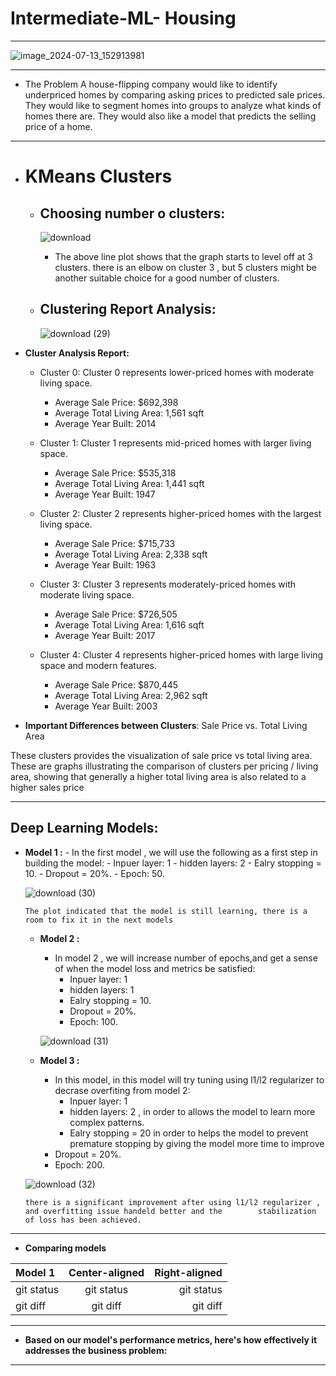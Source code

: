 # **Intermediate-ML- Housing**

---------------------
![image_2024-07-13_152913981](https://github.com/user-attachments/assets/65164a8c-c2ca-4ba4-ae60-24dcffcb5922)

------------------------------------------
- The Problem A house-flipping company would like to identify underpriced homes by comparing asking prices to predicted sale prices. They would like to segment homes into groups to analyze what kinds of homes there are. They would also like a model that predicts the selling price of a home.

------------------------------------
-  # **KMeans Clusters**

    - ## **Choosing number o clusters**:
      ![download](https://github.com/user-attachments/assets/cb8d70e0-d157-4a18-885c-46b7787f680f)
      - The above line plot shows that the graph starts to level off at 3 clusters. there is an elbow on cluster 3 , but 5 clusters might be another suitable choice for a good number of clusters.
     
    - ## **Clustering Report Analysis**:
      ![download (29)](https://github.com/user-attachments/assets/6152d9b8-2826-48c3-98b6-e4161e12ef88)



      

- **Cluster Analysis Report:**
  - Cluster 0: Cluster 0 represents lower-priced homes with moderate living space.

    - Average Sale Price: $692,398
    - Average Total Living Area: 1,561 sqft
    - Average Year Built: 2014

  - Cluster 1: Cluster 1 represents mid-priced homes with larger living space.

    - Average Sale Price: $535,318
    - Average Total Living Area: 1,441 sqft
    - Average Year Built: 1947

  - Cluster 2: Cluster 2 represents higher-priced homes with the largest living space.

    - Average Sale Price: $715,733
    - Average Total Living Area: 2,338 sqft
    - Average Year Built: 1963

  - Cluster 3: Cluster 3 represents moderately-priced homes with moderate living space.

    - Average Sale Price: $726,505
    - Average Total Living Area: 1,616 sqft
    - Average Year Built: 2017

  - Cluster 4: Cluster 4 represents higher-priced homes with large living space and modern features.

    - Average Sale Price: $870,445
    - Average Total Living Area: 2,962 sqft
    - Average Year Built: 2003

- **Important Differences between Clusters**: Sale Price vs. Total Living Area

These clusters provides the visualization of sale price vs total living area. These are graphs illustrating the comparison of clusters
 per pricing / living area, showing that generally a higher total living area is also related to a higher sales price
          
----------------------------

## **Deep Learning Models:**

  - **Model 1 :**
        - In the first model , we will use the following as a first step in building the model:
            - Inpuer layer: 1
            - hidden layers: 2
            - Ealry stopping = 10.
            - Dropout = 20%.
            - Epoch: 50.

    ![download (30)](https://github.com/user-attachments/assets/948688a9-1d18-45c7-a892-b488962d08f1)


     `The plot indicated that the model is still learning,
          there is a room to fix it in the next models`


    - **Model 2 :**
       - In model 2 , we will increase number of epochs,and get a sense of when the model loss and metrics be satisfied:
            - Inpuer layer: 1
            - hidden layers: 1
            - Ealry stopping = 10.
            - Dropout = 20%.
            - Epoch: 100.
       
      ![download (31)](https://github.com/user-attachments/assets/0f674ccf-febf-4142-aac6-4f92bc462170)


    - **Model 3 :**
      -  In this model, in this model will try tuning using l1/l2 regularizer to decrase overfiting from model 2:
            - Inpuer layer: 1
            - hidden layers: 2 , in order to allows the model to learn more complex patterns.
            - Ealry stopping = 20 in order to helps the model to prevent premature stopping by giving the model more time to improve
        -  Dropout = 20%.
        - Epoch: 200.


    ![download (32)](https://github.com/user-attachments/assets/bc51eb97-98d9-4a65-a286-fa76ff503f7d)

     `there is a significant improvement after using l1/l2 regularizer , and overfitting issue handeld better and the        stabilization of loss has been achieved.`
  ----------------------------------------------------------------

- **Comparing models**

| Model 1 | Center-aligned | Right-aligned |
| :---         |     :---:      |          ---: |
| git status   | git status     | git status    |
| git diff     | git diff       | git diff      |
  
    

------------------------------------------------------- 

- **Based on our model's performance metrics, here's how effectively it addresses the business problem:**

-----------------------------------------------
